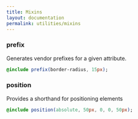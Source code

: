 ```yaml
---
title: Mixins
layout: documentation
permalink: utilities/mixins
---
```


### prefix

Generates vendor prefixes for a given attribute.

```sass
@include prefix(border-radius, 15px);
```

### position

Provides a shorthand for positioning elements

```sass
@include position(absolute, 50px, 0, 0, 50px);
```

